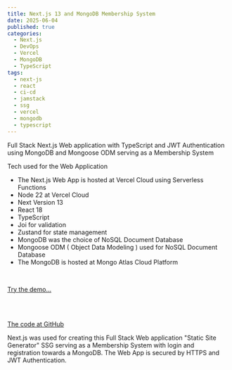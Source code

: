 ```yaml
---
title: Next.js 13 and MongoDB Membership System  
date: 2025-06-04
published: true
categories:
  - Next.js
  - DevOps
  - Vercel
  - MongoDB
  - TypeScript
tags:
  - next-js
  - react
  - ci-cd
  - jamstack
  - ssg
  - vercel
  - mongodb
  - typescript
---
```

Full Stack Next.js Web application with TypeScript and JWT Authentication using MongoDB and Mongoose ODM serving as a Membership System

Tech used for the Web Application

- The Next.js Web App is hosted at Vercel Cloud using Serverless Functions
- Node 22 at Vercel Cloud
- Next Version 13
- React 18
- TypeScript
- Joi for validation
- Zustand for state management
- MongoDB was the choice of NoSQL Document Database
- Mongoose ODM ( Object Data Modeling ) used for NoSQL Document Database
- The MongoDB is hosted at Mongo Atlas Cloud Platform

<br />

<a href="https://next-js-jwt-auth-mongodb.vercel.app/" target="_blank">Try the demo...</a>

<br /><br />

<a href="https://github.com/persteenolsen/next-js-jwt-auth-mongodb" target="_blank">The code at GitHub</a>

Next.js was used for creating this Full Stack Web application "Static Site Generator" SSG serving as a Membership System with login and registration towards a MongoDB. The Web App is secured by HTTPS and JWT Authentication.
